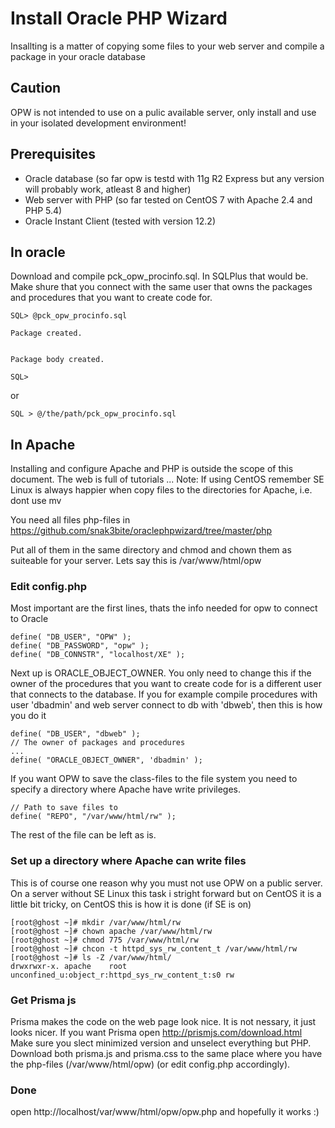 # Install Oracle PHP Wizard
Insallting is a matter of copying some files to your web server and compile a package in your oracle database

## Caution
OPW is not intended to use on a pulic available server, only install and use in your isolated development environment!

## Prerequisites
* Oracle database (so far opw is testd with 11g R2 Express but any version will probably work, atleast 8 and higher)
* Web server with PHP (so far tested on CentOS 7 with Apache 2.4 and PHP 5.4)
* Oracle Instant Client (tested with version 12.2)

## In oracle
Download and compile pck_opw_procinfo.sql. In SQLPlus that would be. Make shure that you connect with the same user that owns the packages and procedures that you want to create code for.
```
SQL> @pck_opw_procinfo.sql

Package created.


Package body created.

SQL> 
```
or
```
SQL > @/the/path/pck_opw_procinfo.sql
```

## In Apache
Installing and configure Apache and PHP is outside the scope of this document. The web is full of tutorials ...
Note: If using CentOS remember SE Linux is always happier when copy files to the directories for Apache, i.e. dont use mv

You need all files php-files in
https://github.com/snak3bite/oraclephpwizard/tree/master/php

Put all of them in the same directory and chmod and chown them as suiteable for your server.
Lets say this is /var/www/html/opw

### Edit config.php
Most important are the first lines, thats the info needed for opw to connect to Oracle
```
define( "DB_USER", "OPW" );
define( "DB_PASSWORD", "opw" );
define( "DB_CONNSTR", "localhost/XE" );
```

Next up is ORACLE_OBJECT_OWNER. You only need to change this if the owner of the procedures that you want to create code for is a different user that connects to the database.
If you for example compile procedures with user 'dbadmin' and web server connect to db with 'dbweb', then this is how you do it
```
define( "DB_USER", "dbweb" );
// The owner of packages and procedures
...
define( "ORACLE_OBJECT_OWNER", 'dbadmin' );
```
If you want OPW to save the class-files to the file system you need to specify a directory where Apache have write privileges.
```
// Path to save files to
define( "REPO", "/var/www/html/rw" );
```
The rest of the file can be left as is.

### Set up a directory where Apache can write files
This is of course one reason why you must not use OPW on a public server. On a server without SE Linux this task i stright forward but on CentOS it is a little bit tricky,
on CentOS this is how it is done (if SE is on)
```
[root@ghost ~]# mkdir /var/www/html/rw
[root@ghost ~]# chown apache /var/www/html/rw
[root@ghost ~]# chmod 775 /var/www/html/rw
[root@ghost ~]# chcon -t httpd_sys_rw_content_t /var/www/html/rw
[root@ghost ~]# ls -Z /var/www/html/
drwxrwxr-x. apache    root      unconfined_u:object_r:httpd_sys_rw_content_t:s0 rw
```
### Get Prisma js
Prisma makes the code on the web page look nice. It is not nessary, it just looks nicer. If you want Prisma open http://prismjs.com/download.html
Make sure you slect minimized version and unselect everything but PHP. Download both prisma.js and prisma.css to the same place where you have the php-files (/var/www/html/opw)
(or edit config.php accordingly).

### Done
open http://localhost/var/www/html/opw/opw.php and hopefully it works :)
